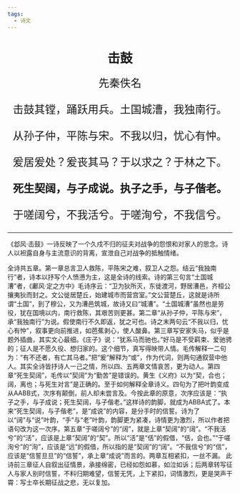 ```yaml
---
tags:
  - 诗文
---
```

# <center>击鼓</center>
 <font size=5> <center>先秦佚名</center>  

<center>

击鼓其镗，踊跃用兵。土国城漕，我独南行。  

从孙子仲，平陈与宋。不我以归，忧心有忡。

爰居爰处？爰丧其马？于以求之？于林之下。

<b>死生契阔，与子成说。执子之手，与子偕老。</b>

于嗟阔兮，不我活兮。于嗟洵兮，不我信兮。</center></font>
***
《邶风·击鼓》一诗反映了一个久戍不归的征夫对战争的怨恨和对家人的思念。诗人以袒露自身与主流意识的背离，宣泄自己对战争的抵触情绪。  

全诗共五章。第一章总言卫人救陈，平陈宋之难，叙卫人之怨。结云“我独南行”者，诗本以抒写个人愤懑为主，这是全诗的线索。诗的第三句言“土国城漕”者，《鄘风·定之方中》毛诗序云：“卫为狄所灭，东徙渡河，野居漕邑，齐桓公攘夷狄而封之。文公徙居楚丘，始建城市而营宫室。”文公营楚丘，这就是诗所谓“土国”，到了穆公，又为漕邑筑城，故诗又曰“城漕”。“土国城漕”虽然也是劳役，犹在国境以内，南行救陈，其艰苦则更甚。第二章“从孙子仲，平陈与宋”，承“我独南行”为说。假使南行不久即返，犹之可也。诗之末两句云“不我以归，忧心有忡”，叙事更向前推进，如芭蕉剥心，使人酸鼻。第三章写安家失马，似乎是题外插曲，其实文心最细。《庄子》说：“犹系马而驰也。”好马是不受羁束、爱驰骋的；征人是不愿久役、想归家的。这个细节，真写得映带人情。毛传解释一二句为：“有不还者，有亡其马者。”把“爰”解释为“或”，作为代词，则两句通叙营中他人。其实全诗皆抒诗人一己之情，所以四、五两章文情哀苦，更为动人。第四章“死生契阔”，毛传以“契阔”为“勤苦”是错误的。黄生《义府》以为“契，合也；阔，离也；与死生对言”是正确的。至于如何解释全章诗义。四句为了把叶韵变成从AABB式，次序有颠倒，前人却未尝言及。今按此章的原意，次序应该是：“执子之手，与子成说；死生契阔，与子偕老。”这样诗的韵脚，就成为ABBA式了。本来“死生契阔，与子偕老”，是“成说”的内容，是分手时的信誓。诗为了以“阔”与“说”叶韵，“手”与“老”叶韵，韵脚更为紧凑，诗情更为激烈，所以作者把语句改为这一次序。第五章“于嗟阔兮”的“阔”，就是上章“契阔”的“阔”。“不我活兮”的“活”，应该是上章“契阔”的“契”。所以“活”是“佸”的假借，“佸，会也。”“于嗟洵兮”的“洵”，应该是“远”的假借，所以指的是“契阔”的“阔”。“不我信兮”的“信”，应该是“信誓旦旦”的“信誓”，承上章“成说”而言的。两章互相紧扣，一丝不漏。
此诗前三章征人自叙出征情景，承接绵密，已经如怨如慕，如泣如诉；后两章转写征人与家人别时信誓，不料归期难望，信誓无凭，上下紧扣，词情激烈，更是哭声干霄：写士卒长期征战之悲，无以复加。